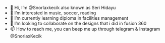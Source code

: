 - 👋 Hi, I’m @Snorlaxkecik also known as Seri Hidayu
- 👀 I’m interested in music, soccer, reading
- 🌱 I’m currently learning diploma in facilities management
- 💞️ I’m looking to collaborate on the designs that i did in fusion 360
- 📫 How to reach me, you can beep me up through telegram & Instagram @SnorlaxKecik 

<!---
Snorlaxkecik/Snorlaxkecik is a ✨ special ✨ repository because its `README.md` (this file) appears on your GitHub profile.
You can click the Preview link to take a look at your changes.
--->
